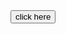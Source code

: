
<button onclick="location.href='https://forms.gle/5VNYj8eC9JxZKy3i9'" type="button">
         click here</button>

